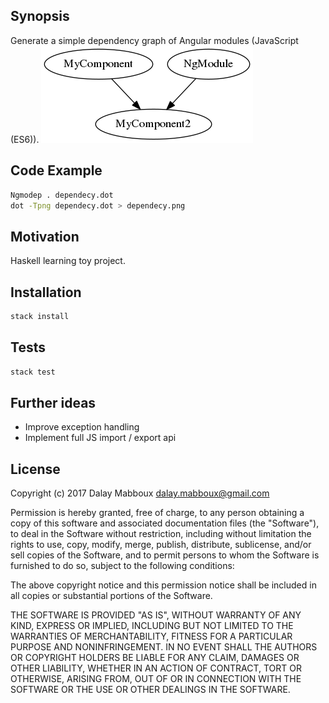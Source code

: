 ## Synopsis

Generate a simple dependency graph of Angular modules (JavaScript (ES6)).
![Dependencygraph](Example.png "Example dependecy graph")

## Code Example

```bash
Ngmodep . dependecy.dot
dot -Tpng dependecy.dot > dependecy.png
```

## Motivation

Haskell learning toy project.

## Installation

```bash
stack install
```

## Tests

```bash
stack test
```

## Further ideas
- Improve exception handling
- Implement full JS import / export api

## License

Copyright (c) 2017 Dalay Mabboux <dalay.mabboux@gmail.com>

Permission is hereby granted, free of charge, to any person obtaining a copy of this software and associated documentation files (the "Software"), to deal in the Software without restriction, including without limitation the rights to use, copy, modify, merge, publish, distribute, sublicense, and/or sell copies of the Software, and to permit persons to whom the Software is furnished to do so, subject to the following conditions:

The above copyright notice and this permission notice shall be included in all copies or substantial portions of the Software.

THE SOFTWARE IS PROVIDED "AS IS", WITHOUT WARRANTY OF ANY KIND, EXPRESS OR IMPLIED, INCLUDING BUT NOT LIMITED TO THE WARRANTIES OF MERCHANTABILITY, FITNESS FOR A PARTICULAR PURPOSE AND NONINFRINGEMENT. IN NO EVENT SHALL THE AUTHORS OR COPYRIGHT HOLDERS BE LIABLE FOR ANY CLAIM, DAMAGES OR OTHER LIABILITY, WHETHER IN AN ACTION OF CONTRACT, TORT OR OTHERWISE, ARISING FROM, OUT OF OR IN CONNECTION WITH THE SOFTWARE OR THE USE OR OTHER DEALINGS IN THE SOFTWARE.